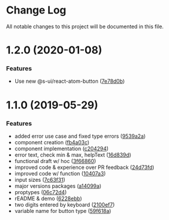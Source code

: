 # Change Log

All notable changes to this project will be documented in this file.

# 1.2.0 (2020-01-08)


### Features

* Use new @s-ui/react-atom-button ([7e78d0b](https://github.com/SUI-Components/sui-components/commit/7e78d0b43d4155dc6c7558deacb374ee005ad16a))



# 1.1.0 (2019-05-29)


### Features

* added error use case and fixed type errors ([9539a2a](https://github.com/SUI-Components/sui-components/commit/9539a2a82a8307ac35dcb30325f3e92d6dcca4c2))
* component creation ([fb4a03c](https://github.com/SUI-Components/sui-components/commit/fb4a03c85c3a5601e02c8e2d6378341d562d4fbd))
* component implementation ([c204294](https://github.com/SUI-Components/sui-components/commit/c20429435e457d5de72a6898311967dde7de580c))
* error text, check min & max, helpText ([16d839d](https://github.com/SUI-Components/sui-components/commit/16d839dd08c7e3a670ee7c37b996b54d07d5236c))
* functional draft w/ hoc ([3f66860](https://github.com/SUI-Components/sui-components/commit/3f66860fc965a5a30c9c11487659289af4a19889))
* improved code & experience over PR feedback ([24d73fd](https://github.com/SUI-Components/sui-components/commit/24d73fd4664bb769fe8030810ff60b67ab27f90b))
* improved code w/ function ([10407a3](https://github.com/SUI-Components/sui-components/commit/10407a35f19d9d5c0c93fe2a243a89c37562dafa))
* input sizes ([7c63f31](https://github.com/SUI-Components/sui-components/commit/7c63f31b5825f848fdebb2cbc3d35a743f4688e2))
* major versions packages ([a14099a](https://github.com/SUI-Components/sui-components/commit/a14099a01d0d16abc4d4ff1b49be8eadbedb96c3))
* proptypes ([06c72d4](https://github.com/SUI-Components/sui-components/commit/06c72d45e31fd7579d8a1ea484326d06e67a9f07))
* rEADME & demo ([6228ebb](https://github.com/SUI-Components/sui-components/commit/6228ebb513763dcef2ffd3b26532c7c911bd9267))
* two digits entered by keyboard ([2100ef7](https://github.com/SUI-Components/sui-components/commit/2100ef7fac96d506ab2b5d246d503e2d28d57150))
* variable name for button type ([59f618a](https://github.com/SUI-Components/sui-components/commit/59f618a0f57c2e3719f4804b6c0c656bbf693efd))



